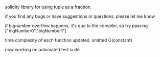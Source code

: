 solidity library for using tuple as a fraction.

if you find any bugs or have suggestions or questions, please let me know

if bignumber overflow happens, it's due to the compiler, so try passing ["bigNumber0","bigNumber1"]

time complexity of each function updated, omitted O(constant)

now working on automated test suite
